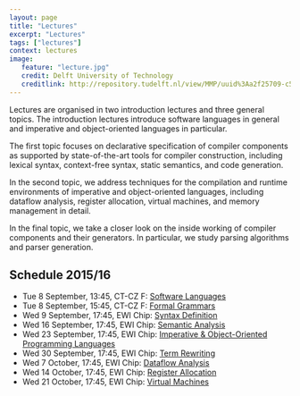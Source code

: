 ```yaml
---
layout: page
title: "Lectures"
excerpt: "Lectures"
tags: ["lectures"]
context: lectures
image: 
   feature: "lecture.jpg"
   credit: Delft University of Technology
   creditlink: http://repository.tudelft.nl/view/MMP/uuid%3Aa2f25709-c56e-453e-9394-4a05acf603a4/
---
```


Lectures are organised in two introduction lectures and three general topics. The introduction lectures introduce software languages in general and imperative and object-oriented languages in particular.

The first topic focuses on declarative specification of compiler components as supported by state-of-the-art tools for compiler construction, including lexical syntax, context-free syntax, static semantics, and code generation.

In the second topic, we address techniques for the compilation and runtime environments of imperative and object-oriented languages, including dataflow analysis, register allocation, virtual machines, and memory management in detail.

In the final topic, we take a closer look on the inside working of compiler components and their generators. In particular, we study parsing algorithms and parser generation.

## Schedule 2015/16

* Tue  8 September, 13:45, CT-CZ F:  [Software Languages](introduction/software-languages)
* Tue  8 September, 15:45, CT-CZ F:  [Formal Grammars](specification/formal-grammars)
* Wed  9 September, 17:45, EWI Chip: [Syntax Definition](specification/syntax-definition)
* Wed 16 September, 17:45, EWI Chip: [Semantic Analysis](specification/semantic-analysis)
* Wed 23 September, 17:45, EWI Chip: [Imperative & Object-Oriented Programming Languages](introduction/imperative-oo-pl)
* Wed 30 September, 17:45, EWI Chip: [Term Rewriting](specification/term-rewriting) 
* Wed  7 October,   17:45, EWI Chip: [Dataflow Analysis](techniques/dataflow-analysis)
* Wed 14 October,   17:45, EWI Chip: [Register Allocation](techniques/register-allocation)
* Wed 21 October,   17:45, EWI Chip: [Virtual Machines](techniques/virtual-machines)


